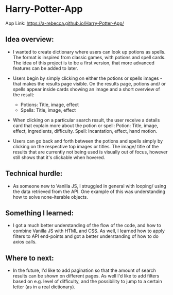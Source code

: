 # Harry-Potter-App

App Link:
    https://a-rebecca.github.io/Harry-Potter-App/


## Idea overview:
- I wanted to create dictionary where users can look up potions as spells. The format is inspired from classic games, with potions and spell cards. The idea of this project is to be a first version, that more advanced features can be added to later.

- Users begin by simply clicking on either the potions or spells images - that makes the results page visible. On the results page, potions and/ or spells appear inside cards showing an image and a short overview of the result:
    - Potions: Title, image, effect
    - Spells: Title, image, effect

- When clicking on a particular search result, the user receive a details card that explain more about the potion
or spell:
    Potion: Title, image, effect, ingredients, difficulty.
    Spell: Incantation, effect, hand motion.

- Users can go back and forth between the potions and spells simply by clicking on the respective top images or titles.
    The image/ title of the results that are currently not being used is visually out of focus, however still shows that it's
    clickable when hovered.



## Technical hurdle: 
- As someone new to Vanilla JS, I struggled in general with looping/ using the data retrieved from the API. One example of this was understanding how to solve none-iterable objects.


## Something I learned:
- I got a much better understanding of the flow of the code, and how to combine Vanilla JS with HTML and CSS. 
    As well, I learned how to apply filters to API end-points and got a better understanding of how to do axios calls.


## Where to next:
- In the future, I'd like to add pagination so that the amount of search results can be shown on different pages.
    As well I'd like to add filters based on e.g. level of difficulty, and the possibility to jump to a certain letter (as in
    a real dictionary).






